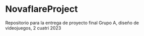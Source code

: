 # NovaflareProject
Repositorio para la entrega de proyecto final Grupo A, diseño de videojuegos, 2 cuatri 2023

